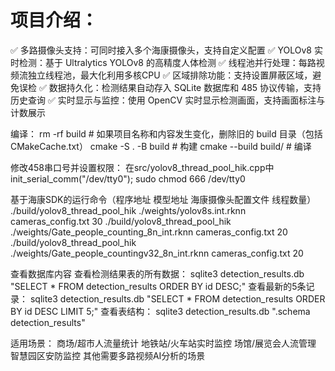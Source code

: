 # 项目介绍：
✅ 多路摄像头支持：可同时接入多个海康摄像头，支持自定义配置
✅ YOLOv8 实时检测：基于 Ultralytics YOLOv8 的高精度人体检测
✅ 线程池并行处理：每路视频流独立线程池，最大化利用多核CPU
✅ 区域排除功能：支持设置屏蔽区域，避免误检
✅ 数据持久化：检测结果自动存入 SQLite 数据库和 485 协议传输，支持历史查询
✅ 实时显示与监控：使用 OpenCV 实时显示检测画面，支持画面标注与计数展示

编译：
rm -rf build  # 如果项目名称和内容发生变化，删除旧的 build 目录（包括 CMakeCache.txt）
cmake -S . -B build   # 构建
cmake --build build/  # 编译

修改458串口号并设置权限：
在src/yolov8_thread_pool_hik.cpp中 init_serial_comm("/dev/tty0");
sudo chmod 666 /dev/tty0

基于海康SDK的运行命令（程序地址 模型地址 海康摄像头配置文件 线程数量）
./build/yolov8_thread_pool_hik ./weights/yolov8s.int.rknn cameras_config.txt 30
./build/yolov8_thread_pool_hik ./weights/Gate_people_counting_8n_int.rknn cameras_config.txt 20
./build/yolov8_thread_pool_hik ./weights/Gate_people_countingv32_8n_int.rknn cameras_config.txt 20

查看数据库内容
查看检测结果表的所有数据：
sqlite3 detection_results.db "SELECT * FROM detection_results ORDER BY id DESC;"
查看最新的5条记录：
sqlite3 detection_results.db "SELECT * FROM detection_results ORDER BY id DESC LIMIT 5;"
查看表结构：
sqlite3 detection_results.db ".schema detection_results"

适用场景：
商场/超市人流量统计
地铁站/火车站实时监控
场馆/展览会人流管理
智慧园区安防监控
其他需要多路视频AI分析的场景
